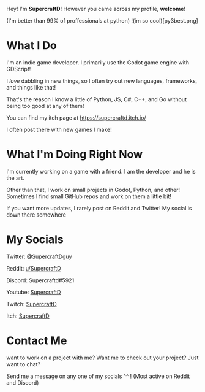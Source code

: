 Hey! I'm **SupercraftD**!
However you came across my profile, **welcome**!

(I'm better than 99% of proffessionals at python)
!(im so cool)[py3best.png]

# What I Do

I'm an indie game developer. I primarily use the Godot game engine with GDScript!

I *love* dabbling in new things, so I often try out new languages, frameworks, and things like that!

That's the reason I know a little of Python, JS, C#, C++, and Go without being too good at any of them!

You can find my itch page at https://supercraftd.itch.io/

I often post there with new games I make!

# What I'm Doing Right Now

I'm currently working on a game with a friend. I am the developer and he is the art.

Other than that, I work on small projects in Godot, Python, and other! Sometimes I find small GitHub repos and work on them a little bit!

If you want more updates, I rarely post on Reddit and Twitter! My social is down there somewhere

# My Socials

Twitter: [@SupercraftDguy](https://twitter.com/SupercraftDguy)

Reddit: [u/SupercraftD](https://www.reddit.com/user/SupercraftD)

Discord: Supercraftd#5921

Youtube: [SupercraftD](https://www.youtube.com/channel/UCCiIb9QVbiDhJorashqjVGw)

Twitch: [SupercraftD](https://www.twitch.tv/supercraftd)

Itch: [SupercraftD](https://supercraftd.itch.io/)

# Contact Me
want to work on a project with me? Want me to check out your project? Just want to chat?

Send me a message on any one of my socials ^^ ! (Most active on Reddit and Discord)

